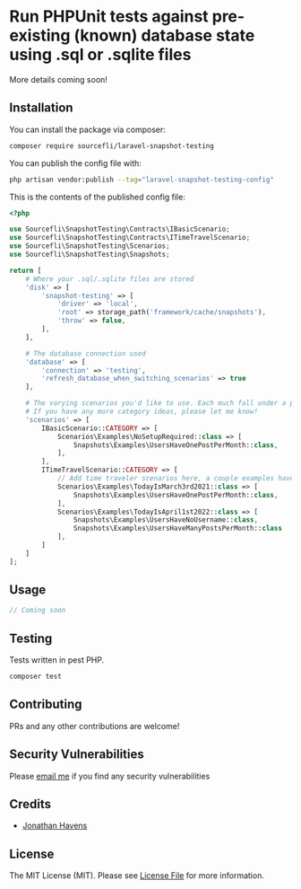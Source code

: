 # Run PHPUnit tests against pre-existing (known) database state using .sql or .sqlite files

More details coming soon!

## Installation

You can install the package via composer:

```bash
composer require sourcefli/laravel-snapshot-testing
```

You can publish the config file with:

```bash
php artisan vendor:publish --tag="laravel-snapshot-testing-config"
```

This is the contents of the published config file:

```php
<?php

use Sourcefli\SnapshotTesting\Contracts\IBasicScenario;
use Sourcefli\SnapshotTesting\Contracts\ITimeTravelScenario;
use Sourcefli\SnapshotTesting\Scenarios;
use Sourcefli\SnapshotTesting\Snapshots;

return [
    # Where your .sql/.sqlite files are stored
    'disk' => [
        'snapshot-testing' => [
            'driver' => 'local',
            'root' => storage_path('framework/cache/snapshots'),
            'throw' => false,
        ],
    ],

    # The database connection used
	'database' => [
		'connection' => 'testing',
		'refresh_database_when_switching_scenarios' => true
	],

    # The varying scenarios you'd like to use. Each much fall under a pre-existing category (as listed here).
    # If you have any more category ideas, please let me know! 
	'scenarios' => [
		IBasicScenario::CATEGORY => [
			Scenarios\Examples\NoSetupRequired::class => [
				Snapshots\Examples\UsersHaveOnePostPerMonth::class,
			],
		],
		ITimeTravelScenario::CATEGORY => [
			// Add time traveler scenarios here, a couple examples have been provided
			Scenarios\Examples\TodayIsMarch3rd2021::class => [
				Snapshots\Examples\UsersHaveOnePostPerMonth::class,
			],
			Scenarios\Examples\TodayIsApril1st2022::class => [
				Snapshots\Examples\UsersHaveNoUsername::class,
				Snapshots\Examples\UsersHaveManyPostsPerMonth::class
			],
		]
	]
];
```

## Usage

```php
// Coming soon
```

## Testing

Tests written in pest PHP.

```bash
composer test
```

## Contributing

PRs and any other contributions are welcome!

## Security Vulnerabilities

Please [email me](mailto:mail@jhavens.tech) if you find any security vulnerabilities

## Credits

- [Jonathan Havens](https://github.com/sourcefli)

## License

The MIT License (MIT). Please see [License File](LICENSE.md) for more information.

